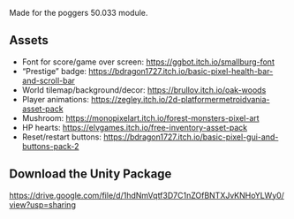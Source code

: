 Made for the poggers 50.033 module.

## Assets
- Font for score/game over screen: https://ggbot.itch.io/smallburg-font
- “Prestige” badge: https://bdragon1727.itch.io/basic-pixel-health-bar-and-scroll-bar
- World tilemap/background/decor: https://brullov.itch.io/oak-woods
- Player animations: https://zegley.itch.io/2d-platformermetroidvania-asset-pack
- Mushroom: https://monopixelart.itch.io/forest-monsters-pixel-art
- HP hearts: https://elvgames.itch.io/free-inventory-asset-pack
- Reset/restart buttons: https://bdragon1727.itch.io/basic-pixel-gui-and-buttons-pack-2

## Download the Unity Package
https://drive.google.com/file/d/1hdNmVqtf3D7C1nZOfBNTXJvKNHoYLWy0/view?usp=sharing
